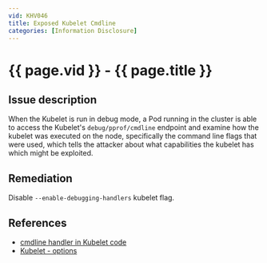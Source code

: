 ```yaml
---
vid: KHV046
title: Exposed Kubelet Cmdline
categories: [Information Disclosure]
---
```


# {{ page.vid }} - {{ page.title }}

## Issue description

When the Kubelet is run in debug mode, a Pod running in the cluster is able to access the Kubelet's `debug/pprof/cmdline` endpoint and examine how the kubelet was executed on the node, specifically the command line flags that were used, which tells the attacker about what capabilities the kubelet has which might be exploited.

## Remediation

Disable `--enable-debugging-handlers` kubelet flag.

## References

- [cmdline handler in Kubelet code](https://github.com/kubernetes/kubernetes/blob/4a6935b31fcc4d1498c977d90387e02b6b93288f/pkg/kubelet/server/server.go#L327)
- [Kubelet - options](https://kubernetes.io/docs/reference/command-line-tools-reference/kubelet/#options)

